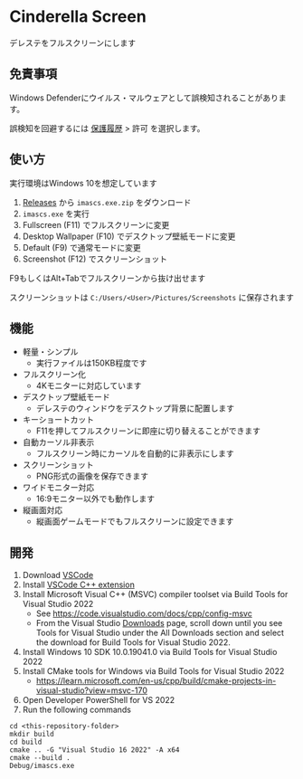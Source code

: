 # Cinderella Screen
デレステをフルスクリーンにします

## 免責事項
Windows Defenderにウイルス・マルウェアとして誤検知されることがあります。

誤検知を回避するには [保護履歴](https://support.microsoft.com/ja-jp/topic/%E4%BF%9D%E8%AD%B7%E5%B1%A5%E6%AD%B4-f1e5fd95-09b4-46d1-b8c7-1059a1e09708) > 許可 を選択します。

## 使い方
実行環境はWindows 10を想定しています

1. [Releases](https://github.com/ogukei/cinderella-screen/releases) から `imascs.exe.zip` をダウンロード
1. `imascs.exe` を実行
1. Fullscreen (F11) でフルスクリーンに変更
1. Desktop Wallpaper (F10) でデスクトップ壁紙モードに変更
1. Default (F9) で通常モードに変更
1. Screenshot (F12) でスクリーンショット

F9もしくはAlt+Tabでフルスクリーンから抜け出せます

スクリーンショットは `C:/Users/<User>/Pictures/Screenshots` に保存されます

## 機能
* 軽量・シンプル
    * 実行ファイルは150KB程度です
* フルスクリーン化
    * 4Kモニターに対応しています
* デスクトップ壁紙モード
    * デレステのウィンドウをデスクトップ背景に配置します
* キーショートカット
    * F11を押してフルスクリーンに即座に切り替えることができます
* 自動カーソル非表示
    * フルスクリーン時にカーソルを自動的に非表示にします
* スクリーンショット
    * PNG形式の画像を保存できます
* ワイドモニター対応
    * 16:9モニター以外でも動作します
* 縦画面対応
    * 縦画面ゲームモードでもフルスクリーンに設定できます

## 開発
1. Download [VSCode](https://code.visualstudio.com/)
1. Install [VSCode C++ extension](https://marketplace.visualstudio.com/items?itemName=ms-vscode.cpptools)
1. Install Microsoft Visual C++ (MSVC) compiler toolset via Build Tools for Visual Studio 2022
    * See https://code.visualstudio.com/docs/cpp/config-msvc
    * From the Visual Studio [Downloads](https://visualstudio.microsoft.com/ja/downloads/#build-tools-for-visual-studio-2022) page, scroll down until you see Tools for Visual Studio under the All Downloads section and select the download for Build Tools for Visual Studio 2022.
1. Install Windows 10 SDK 10.0.19041.0 via Build Tools for Visual Studio 2022
1. Install CMake tools for Windows via Build Tools for Visual Studio 2022
    * https://learn.microsoft.com/en-us/cpp/build/cmake-projects-in-visual-studio?view=msvc-170
1. Open Developer PowerShell for VS 2022
1. Run the following commands
```
cd <this-repository-folder>
mkdir build
cd build
cmake .. -G "Visual Studio 16 2022" -A x64
cmake --build .
Debug/imascs.exe
```
